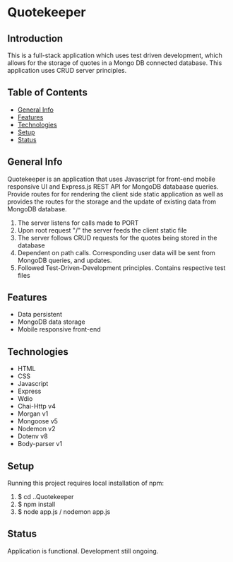 # Quotekeeper

## Introduction 
This is a full-stack application which uses test driven development, which allows for the storage of quotes in a Mongo DB connected database. This application uses CRUD server principles.

## Table of Contents
* [General Info](#general-info)
* [Features](#features)
* [Technologies](#technologies)
* [Setup](#setup)
* [Status](#status)

## General Info
Quotekeeper is an application that uses Javascript for front-end mobile responsive UI and Express.js REST API for MongoDB databaase queries. Provide routes for for rendering the client side static application as well as provides the routes for the storage and the update of existing data from MongoDB database.
1. The server listens for calls made to PORT
2. Upon root request "/" the server feeds the client static file
3. The server follows CRUD requests for the quotes being stored in the database
4. Dependent on path calls. Corresponding user data will be sent from MongoDB queries, and updates.
5. Followed Test-Driven-Development principles. Contains respective test files

## Features
* Data persistent
* MongoDB data storage 
* Mobile responsive front-end

## Technologies
* HTML
* CSS
* Javascript
* Express
* Wdio
* Chai-Http v4
* Morgan v1
* Mongoose v5
* Nodemon v2
* Dotenv v8
* Body-parser v1

## Setup
Running this project requires local installation of npm:
1. $ cd ..Quotekeeper
2. $ npm install
3. $ node app.js / nodemon app.js

## Status
Application is functional. Development still ongoing.
